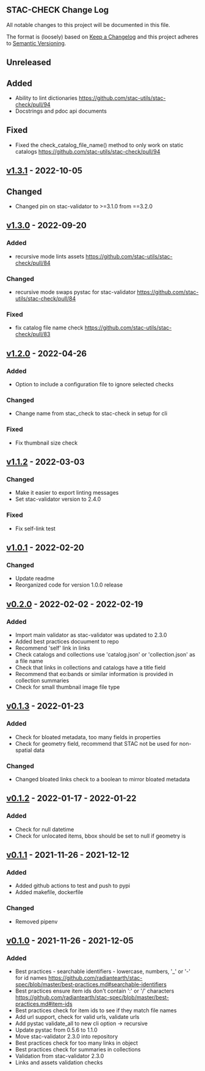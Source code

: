 ## STAC-CHECK Change Log

All notable changes to this project will be documented in this file.

The format is (loosely) based on [Keep a Changelog](http://keepachangelog.com/) and this project adheres to [Semantic Versioning](http://semver.org/).

## Unreleased
## Added
- Ability to lint dictionaries https://github.com/stac-utils/stac-check/pull/94
- Docstrings and pdoc api documents
## Fixed
- Fixed the check_catalog_file_name() method to only work on static catalogs https://github.com/stac-utils/stac-check/pull/94

## [v1.3.1] - 2022-10-05
## Changed
- Changed pin on stac-validator to >=3.1.0 from ==3.2.0 
     
## [v1.3.0] - 2022-09-20
### Added
- recursive mode lints assets https://github.com/stac-utils/stac-check/pull/84
### Changed
- recursive mode swaps pystac for stac-validator https://github.com/stac-utils/stac-check/pull/84
### Fixed
- fix catalog file name check https://github.com/stac-utils/stac-check/pull/83

## [v1.2.0] - 2022-04-26
### Added
- Option to include a configuration file to ignore selected checks
### Changed
- Change name from stac_check to stac-check in setup for cli
### Fixed
- Fix thumbnail size check

## [v1.1.2] - 2022-03-03
### Changed
- Make it easier to export linting messages
- Set stac-validator version to 2.4.0
### Fixed
- Fix self-link test 

## [v1.0.1] - 2022-02-20
### Changed
- Update readme
- Reorganized code for version 1.0.0 release

## [v0.2.0] - 2022-02-02 - 2022-02-19
### Added
- Import main validator as stac-validator was updated to 2.3.0
- Added best practices docuument to repo
- Recommend 'self' link in links
- Check catalogs and collections use 'catalog.json' or 'collection.json' as a file name
- Check that links in collections and catalogs have a title field
- Recommend that eo:bands or similar information is provided in collection summaries
- Check for small thumbnail image file type

## [v0.1.3] - 2022-01-23
### Added
- Check for bloated metadata, too many fields in properties
- Check for geometry field, recommend that STAC not be used for non-spatial data

### Changed  
- Changed bloated links check to a boolean to mirror bloated metadata

## [v0.1.2] - 2022-01-17 - 2022-01-22
### Added
- Check for null datetime
- Check for unlocated items, bbox should be set to null if geometry is

## [v0.1.1] - 2021-11-26 - 2021-12-12
### Added  
- Added github actions to test and push to pypi
- Added makefile, dockerfile  

### Changed  
- Removed pipenv  

## [v0.1.0] - 2021-11-26 - 2021-12-05
### Added
- Best practices - searchable identifiers - lowercase, numbers, '_' or '-'
  for id names
  https://github.com/radiantearth/stac-spec/blob/master/best-practices.md#searchable-identifiers
- Best practices ensure item ids don't contain ':' or '/' characters  
  https://github.com/radiantearth/stac-spec/blob/master/best-practices.md#item-ids
- Best practices check for item ids to see if they match file names
- Add url support, check for valid urls, validate urls
- Add pystac validate_all to new cli option -> recursive
- Update pystac from 0.5.6 to 1.1.0
- Move stac-validator 2.3.0 into repository
- Best practices check for too many links in object
- Best practices check for summaries in collections
- Validation from stac-validator 2.3.0  
- Links and assets validation checks     
  
[Unreleased]: https://github.com/stac-utils/stac-check/compare/v1.3.0...main  
[v1.3.1]: https://github.com/stac-utils/stac-check/compare/v1.3.0...v1.3.1 
[v1.3.0]: https://github.com/stac-utils/stac-check/compare/v1.2.0...v1.3.0  
[v1.2.0]: https://github.com/stac-utils/stac-check/compare/v1.1.2...v1.2.0  
[v1.1.2]: https://github.com/stac-utils/stac-check/compare/v1.0.1...v1.1.2  
[v1.0.1]: https://github.com/stac-utils/stac-check/compare/v0.2.0...v1.0.1  
[v0.2.0]: https://github.com/stac-utils/stac-check/compare/v0.1.3...v0.2.0  
[v0.1.3]: https://github.com/stac-utils/stac-check/compare/v0.1.2...v0.1.3  
[v0.1.2]: https://github.com/stac-utils/stac-check/compare/v0.1.1...v0.1.2  
[v0.1.1]: https://github.com/stac-utils/stac-check/compare/v0.1.0...v0.1.1  
[v0.1.0]: https://github.com/stac-utils/stac-check/releases/tag/v0.1.0  
